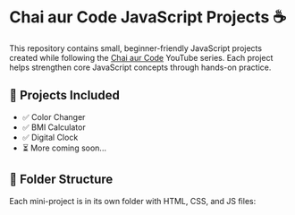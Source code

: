 # Chai aur Code JavaScript Projects ☕

This repository contains small, beginner-friendly JavaScript projects created while following the [Chai aur Code](https://www.youtube.com/@chaiaurcode) YouTube series. Each project helps strengthen core JavaScript concepts through hands-on practice.

## 🧩 Projects Included
- ✅ Color Changer
- ✅ BMI Calculator
- ✅ Digital Clock
- ⏳ More coming soon...

## 📁 Folder Structure
Each mini-project is in its own folder with HTML, CSS, and JS files:
